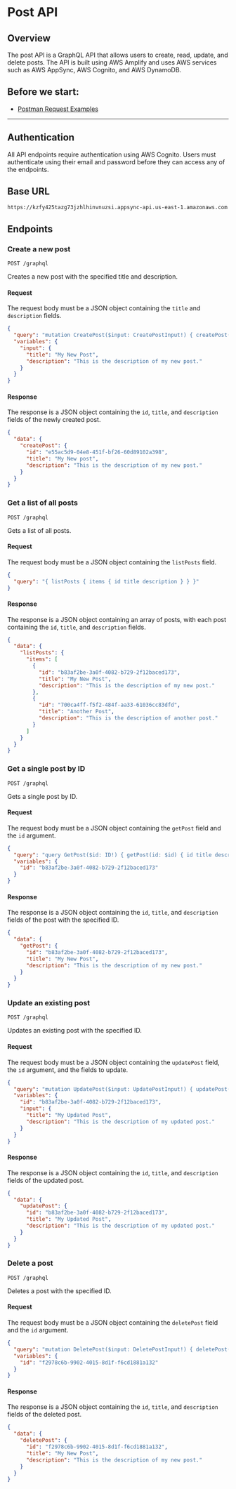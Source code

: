 # Post API

## Overview

The post API is a GraphQL API that allows users to create, read, update, and delete posts. The API is built using AWS Amplify and uses AWS services such as AWS AppSync, AWS Cognito, and AWS DynamoDB.


## Before we start:
- [Postman Request Examples](https://www.postman.com/altimetry-technologist-21543379/workspace/aws-assignment/collection/13718644-3b95953a-7f36-480a-81b9-1a5be7e07363)

---

## Authentication

All API endpoints require authentication using AWS Cognito. Users must authenticate using their email and password before they can access any of the endpoints.

## Base URL

```
https://kzfy425tazg73jzhlhinvnuzsi.appsync-api.us-east-1.amazonaws.com
```

## Endpoints

### Create a new post

```
POST /graphql
```

Creates a new post with the specified title and description.

#### Request

The request body must be a JSON object containing the `title` and `description` fields.

```json
{
  "query": "mutation CreatePost($input: CreatePostInput!) { createPost(input: $input) { id title description } }",
  "variables": {
    "input": {
      "title": "My New Post",
      "description": "This is the description of my new post."
    }
  }
}
```

#### Response

The response is a JSON object containing the `id`, `title`, and `description` fields of the newly created post.

```json
{
  "data": {
    "createPost": {
      "id": "e55ac5d9-04e8-451f-bf26-60d89102a398",
      "title": "My New post",
      "description": "This is the description of my new post."
    }
  }
}
```

### Get a list of all posts

```
POST /graphql
```

Gets a list of all posts.

#### Request

The request body must be a JSON object containing the `listPosts` field.

```json
{
  "query": "{ listPosts { items { id title description } } }"
}
```

#### Response

The response is a JSON object containing an array of posts, with each post containing the `id`, `title`, and `description` fields.

```json
{
  "data": {
    "listPosts": {
      "items": [
        {
          "id": "b83af2be-3a0f-4082-b729-2f12baced173",
          "title": "My New Post",
          "description": "This is the description of my new post."
        },
        {
          "id": "700ca4ff-f5f2-484f-aa33-61036cc83dfd",
          "title": "Another Post",
          "description": "This is the description of another post."
        }
      ]
    }
  }
}
```

### Get a single post by ID

```
POST /graphql
```

Gets a single post by ID.

#### Request

The request body must be a JSON object containing the `getPost` field and the `id` argument.

```json
{
  "query": "query GetPost($id: ID!) { getPost(id: $id) { id title description } }",
  "variables": {
    "id": "b83af2be-3a0f-4082-b729-2f12baced173"
  }
}
```

#### Response

The response is a JSON object containing the `id`, `title`, and `description` fields of the post with the specified ID.

```json
{
  "data": {
    "getPost": {
      "id": "b83af2be-3a0f-4082-b729-2f12baced173",
      "title": "My New Post",
      "description": "This is the description of my new post."
    }
  }
}
```

### Update an existing post

```
POST /graphql
```

Updates an existing post with the specified ID.

#### Request

The request body must be a JSON object containing the `updatePost` field, the `id` argument, and the fields to update.

```json
{
  "query": "mutation UpdatePost($input: UpdatePostInput!) { updatePost(input: $input) { id title description } }",
  "variables": {
    "id": "b83af2be-3a0f-4082-b729-2f12baced173",
    "input": {
      "title": "My Updated Post",
      "description": "This is the description of my updated post."
    }
  }
}
```

#### Response

The response is a JSON object containing the `id`, `title`, and `description` fields of the updated post.

```json
{
  "data": {
    "updatePost": {
      "id": "b83af2be-3a0f-4082-b729-2f12baced173",
      "title": "My Updated Post",
      "description": "This is the description of my updated post."
    }
  }
}
```

### Delete a post

```
POST /graphql
```

Deletes a post with the specified ID.

#### Request

The request body must be a JSON object containing the `deletePost` field and the `id` argument.

```json
{
  "query": "mutation DeletePost($input: DeletePostInput!) { deletePost(input: $input) { id title description } }",
  "variables": {
    "id": "f2978c6b-9902-4015-8d1f-f6cd1881a132"
  }
}
```

#### Response

The response is a JSON object containing the `id`, `title`, and `description` fields of the deleted post.

```json
{
  "data": {
    "deletePost": {
      "id": "f2978c6b-9902-4015-8d1f-f6cd1881a132",
      "title": "My New Post",
      "description": "This is the description of my new post."
    }
  }
}
```